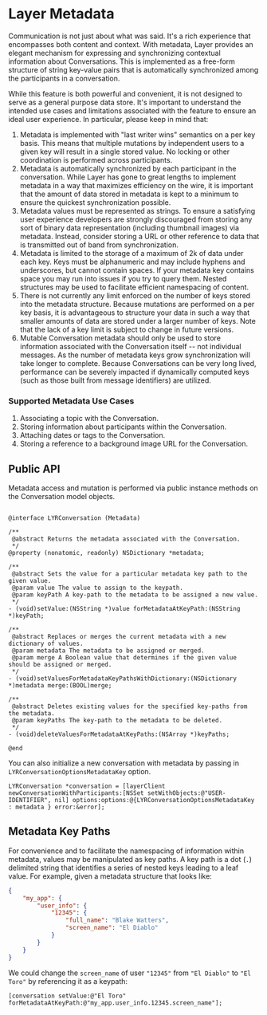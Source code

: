 # Layer Metadata

Communication is not just about what was said. It's a rich experience that encompasses both content and context. With metadata, Layer provides an elegant mechanism for expressing and synchronizing contextual information about Conversations. This is implemented as a free-form structure of string key-value pairs that is automatically synchronized among the participants in a conversation.

While this feature is both powerful and convenient, it is not designed to serve as a general purpose data store. It's important to understand the intended use cases and limitations associated with the feature to ensure an ideal user experience. In particular, please keep in mind that:

1. Metadata is implemented with "last writer wins" semantics on a per key basis. This means that multiple mutations by independent users to a given key will result in a single stored value. No locking or other coordination is performed across participants.
2. Metadata is automatically synchronized by each participant in the conversation. While Layer has gone to great lengths to implement metadata in a way that maximizes efficiency on the wire, it is important that the amount of data stored in metadata is kept to a minimum to ensure the quickest synchronization possible.
3. Metadata values must be represented as strings. To ensure a satisfying user experience developers are strongly discouraged from storing any sort of binary data representation (including thumbnail images) via metadata. Instead, consider storing a URL or other reference to data that is transmitted out of band from
synchronization.
4. Metadata is limited to the storage of a maximum of 2k of data under each key. Keys must be alphanumeric and may include hyphens and underscores, but cannot contain spaces. If your metadata key contains space you may run into issues if you try to query them. Nested structures may be used to facilitate efficient namespacing of content.
5. There is not currently any limit enforced on the number of keys stored into the metadata structure. Because mutations are performed on a per key basis, it is advantageous to structure your data in such a way that smaller amounts of data are stored under a larger number of keys. Note that the lack of a key limit is subject to change in future versions.
5. Mutable Conversation metadata should only be used to store information associated with the Conversation itself -- not individual messages. As the number of metadata keys grow synchronization will take longer to complete. Because Conversations can be very long lived, performance can be severely impacted if dynamically computed keys (such as those built from message identifiers) are utilized.

### Supported Metadata Use Cases

1. Associating a topic with the Conversation.
2. Storing information about participants within the Conversation.
3. Attaching dates or tags to the Conversation.
4. Storing a reference to a background image URL for the Conversation.

## Public API

Metadata access and mutation is performed via public instance methods on the Conversation model objects.

```objc

@interface LYRConversation (Metadata)

/**
 @abstract Returns the metadata associated with the Conversation.
 */
@property (nonatomic, readonly) NSDictionary *metadata;
	
/**
 @abstract Sets the value for a particular metadata key path to the given value.
 @param value The value to assign to the keypath.
 @param keyPath A key-path to the metadata to be assigned a new value.
 */
- (void)setValue:(NSString *)value forMetadataAtKeyPath:(NSString *)keyPath;

/**
 @abstract Replaces or merges the current metadata with a new dictionary of values.
 @param metadata The metadata to be assigned or merged.
 @param merge A Boolean value that determines if the given value should be assigned or merged.
 */
- (void)setValuesForMetadataKeyPathsWithDictionary:(NSDictionary *)metadata merge:(BOOL)merge;

/**
 @abstract Deletes existing values for the specified key-paths from the metadata.
 @param keyPaths The key-path to the metadata to be deleted.
 */
- (void)deleteValuesForMetadataAtKeyPaths:(NSArray *)keyPaths;

@end

```

You can also initialize a new conversation with metadata by passing in `LYRConversationOptionsMetadataKey` option.

```
LYRConversation *conversation = [layerClient newConversationWithParticipants:[NSSet setWithObjects:@"USER-IDENTIFIER", nil] options:options:@{LYRConversationOptionsMetadataKey : metadata } error:&error];
```

## Metadata Key Paths

For convenience and to facilitate the namespacing of information within metadata, values may be manipulated as key paths. A key path is a dot (`.`) delimited string that identifies a series 
of nested keys leading to a leaf value. For example, given a metadata structure that looks like:

```json
{
    "my_app": {
        "user_info": {
            "12345": {
                "full_name": "Blake Watters",
                "screen_name": "El Diablo"
            }
        }
    }
}
```

We could change the `screen_name` of user `"12345"` from `"El Diablo"` to `"El Toro"` by referencing it as a keypath:

```objc
[conversation setValue:@"El Toro" forMetadataAtKeyPath:@"my_app.user_info.12345.screen_name"];
```
